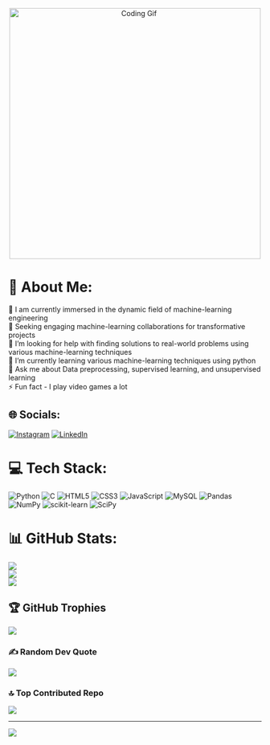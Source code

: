 <p align="center">
    <img width="500" src="https://github.com/newton0055/newton0055/blob/main/coding-typing.gif" alt="Coding Gif">
</p>

# 💫 About Me:
🔭 I am currently immersed in the dynamic field of machine-learning engineering<br>👯 Seeking engaging machine-learning collaborations for transformative projects<br>🤝 I’m looking for help with finding solutions to real-world problems using various machine-learning techniques<br>🌱 I’m currently learning various machine-learning techniques using python<br>💬 Ask me about Data preprocessing, supervised learning, and unsupervised learning<br>⚡ Fun fact - I play video games a lot


## 🌐 Socials:
[![Instagram](https://img.shields.io/badge/Instagram-%23E4405F.svg?logo=Instagram&logoColor=white)](https://instagram.com/_newton.s) [![LinkedIn](https://img.shields.io/badge/LinkedIn-%230077B5.svg?logo=linkedin&logoColor=white)](https://linkedin.com/in/chidubemcn) 

# 💻 Tech Stack:
![Python](https://img.shields.io/badge/python-3670A0?style=for-the-badge&logo=python&logoColor=ffdd54) ![C](https://img.shields.io/badge/c-%2300599C.svg?style=for-the-badge&logo=c&logoColor=white) ![HTML5](https://img.shields.io/badge/html5-%23E34F26.svg?style=for-the-badge&logo=html5&logoColor=white) ![CSS3](https://img.shields.io/badge/css3-%231572B6.svg?style=for-the-badge&logo=css3&logoColor=white) ![JavaScript](https://img.shields.io/badge/javascript-%23323330.svg?style=for-the-badge&logo=javascript&logoColor=%23F7DF1E) ![MySQL](https://img.shields.io/badge/mysql-%2300f.svg?style=for-the-badge&logo=mysql&logoColor=white) ![Pandas](https://img.shields.io/badge/pandas-%23150458.svg?style=for-the-badge&logo=pandas&logoColor=white) ![NumPy](https://img.shields.io/badge/numpy-%23013243.svg?style=for-the-badge&logo=numpy&logoColor=white) ![scikit-learn](https://img.shields.io/badge/scikit--learn-%23F7931E.svg?style=for-the-badge&logo=scikit-learn&logoColor=white) ![SciPy](https://img.shields.io/badge/SciPy-%230C55A5.svg?style=for-the-badge&logo=scipy&logoColor=%white)
# 📊 GitHub Stats:
![](https://github-readme-stats.vercel.app/api?username=newton0055&theme=tokyonight&hide_border=true&include_all_commits=false&count_private=true)<br/>
![](https://github-readme-streak-stats.herokuapp.com/?user=newton0055&theme=tokyonight&hide_border=true)<br/>
![](https://github-readme-stats.vercel.app/api/top-langs/?username=newton0055&theme=tokyonight&hide_border=true&include_all_commits=false&count_private=true&layout=compact)

## 🏆 GitHub Trophies
![](https://github-profile-trophy.vercel.app/?username=newton0055&theme=tokyonight&no-frame=true&no-bg=false&margin-w=4)

### ✍️ Random Dev Quote
![](https://quotes-github-readme.vercel.app/api?type=horizontal&theme=tokyonight)

### 🔝 Top Contributed Repo
![](https://github-contributor-stats.vercel.app/api?username=newton0055&limit=5&theme=tokyonight&combine_all_yearly_contributions=true)

---
[![](https://visitcount.itsvg.in/api?id=newton0055&icon=8&color=0)](https://visitcount.itsvg.in)

<!-- Proudly created with GPRM ( https://gprm.itsvg.in ) -->
